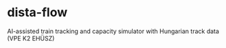 # dista-flow
AI-assisted train tracking and capacity simulator with Hungarian track data (VPE K2 EHÜSZ)
